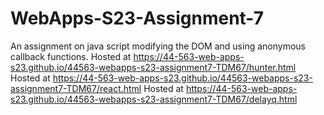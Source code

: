 # WebApps-S23-Assignment-7
An assignment on java script modifying the DOM and using anonymous callback functions.
Hosted at https://44-563-web-apps-s23.github.io/44563-webapps-s23-assignment7-TDM67/hunter.html
Hosted at https://44-563-web-apps-s23.github.io/44563-webapps-s23-assignment7-TDM67/react.html
Hosted at https://44-563-web-apps-s23.github.io/44563-webapps-s23-assignment7-TDM67/delayq.html